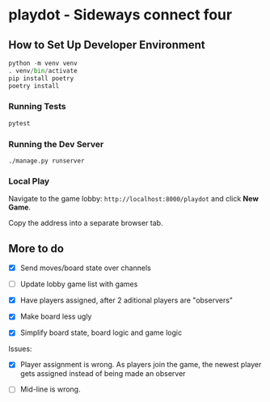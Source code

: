 # playdot - Sideways connect four

## How to Set Up Developer Environment

```python
python -m venv venv
. venv/bin/activate
pip install poetry
poetry install
```


### Running Tests

```python
pytest
```

### Running the Dev Server

```
./manage.py runserver
```

### Local Play

Navigate to the game lobby:
`http://localhost:8000/playdot` and click **New Game**.

Copy the address into a separate browser tab.

## More to do

- [X] Send moves/board state over channels
- [ ] Update lobby game list with games
- [X] Have players assigned, after 2 aditional players are "observers"
- [X] Make board less ugly
- [X] Simplify board state, board logic and game logic



Issues:

- [X] Player assignment is wrong. 
As players join the game, the newest player gets assigned 
instead of being made an observer

- [ ] Mid-line is wrong.